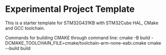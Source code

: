 # Experimental Project Template

This is a starter template for STM32G431KB with STM32Cube HAL, CMake and GCC toolchain.


Commands for building CMAKE through command line:
cmake -B build -DCMAKE_TOOLCHAIN_FILE=cmake/toolchain-arm-none-eabi.cmake
cmake --build build

